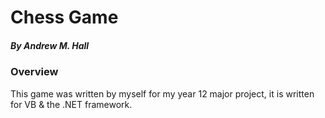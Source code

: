 # Chess Game
##### By Andrew M. Hall

### Overview
This game was written by myself for my year 12 major project, it is written for VB & the .NET framework.
